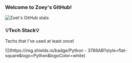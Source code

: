 ### Welcome to Zoey's GitHub!

![Zoet's GitHub stats](https://github-readme-stats.vercel.app/api?username=zoeyoon&theme=github_dark&show_icons=true)

<h3> 💡Tech Stack💡 </h3>

<p> Techs that I've used at least once! </p>

<p>
          ![](https://img.shields.io/badge/Python - 3766AB?style=flat-square&logo=Python&logoColor=white)
</p>

